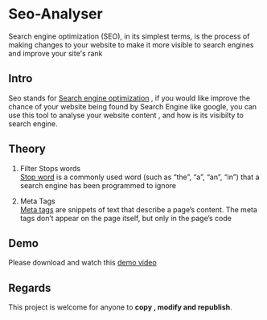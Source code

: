 # Seo-Analyser
Search engine optimization (SEO), in its simplest terms, is the process of making changes to your website to make it more visible to search engines and improve your site's rank


<h2>Intro</h2>

Seo stands for [Search engine optimization](https://en.wikipedia.org/wiki/Search_engine_optimization) ,
if you would like improve the chance of your website being found by Search Engine like google,
you can use this tool to analyse your website content , and how is its visibilty to search engine.


<h2>Theory</h2>

1. Filter Stops words<br>
[Stop word](https://en.wikipedia.org/wiki/Stop_words) is a commonly used word (such as “the”, “a”, “an”, “in”) that a search engine has been programmed to ignore


2. Meta Tags<br>
[Meta tags](https://www.wordstream.com/meta-tags) are snippets of text that describe a page’s content.
The meta tags don’t appear on the page itself, but only in the page’s code


<h2>Demo</h2> 

Please download and watch this [demo video](https://github.com/Raydivine/Seo-Analyser/blob/master/Demo/Demo.mp4)


<h2>Regards</h2>

This project is welcome for anyone to <b>copy , modify and republish</b>. 